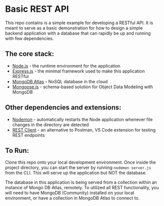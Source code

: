 # Basic REST API

This repo contains is a simple example for developing a RESTful API. It is meant to serve as a basic demonstration for how to design a simple backend application with a database that can rapidly be up and running with few dependencies.

## The core stack:
- [Node.js](https://nodejs.org/en/) - the runtime environment for the application
- [Express.js](https://expressjs.com) - the minimal framework used to make this application RESTful
- [MongoDB Atlas](https://www.mongodb.com/cloud/atlas) - NoSQL database in the cloud
- [Mongoose.js](https://mongoosejs.com) - schema-based solution for Object Data Modeling with MongoDB

## Other dependencies and extensions:
- [Nodemon](https://nodemon.io) - automatically restarts the Node application whenever file changes in the directory are detected
- [REST Client](https://github.com/Huachao/vscode-restclient) - an alternative to Postman, VS Code extension for testing REST endpoints

## To Run:

Clone this repo onto your local development environment. Once inside the project directory, you can start the server by running `nodemon server.js` from the CLI. This will serve up the application but NOT the database. 

The database in this application is being served from a collection within an instance of Mongo DB Atlas, remotely. To utilized all REST functionality, you will need to have MongoDB (Community) installed on your local environment, or have a collection in MongoDB Atlas to connect to.
